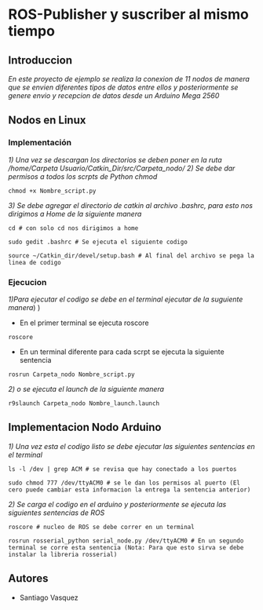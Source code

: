 # ROS-Publisher y suscriber al mismo tiempo

## Introduccion

_En este proyecto de ejemplo se realiza la conexion de 11 nodos de manera que se envien diferentes tipos de datos entre ellos y posteriormente se genere envio y recepcion de datos desde un Arduino Mega 2560_

## Nodos en Linux

### Implementación

_1) Una vez se descargan los directorios se deben poner en la ruta /home/Carpeta Usuario/Catkin_Dir/src/Carpeta_nodo/_
_2) Se debe dar permisos a todos los scrpts de Python chmod_ 
```
chmod +x Nombre_script.py
```
_3) Se debe agregar el directorio de catkin al archivo .bashrc, para esto nos dirigimos a Home de la siguiente manera_

```
cd # con solo cd nos dirigimos a home

sudo gedit .bashrc # Se ejecuta el siguiente codigo

source ~/Catkin_dir/devel/setup.bash # Al final del archivo se pega la linea de codigo

```

### Ejecucion

_1)Para ejecutar el codigo se debe en el terminal ejecutar de la suguiente manera_) )

* En el primer terminal se ejecuta roscore
```
roscore
```


* En un terminal diferente para cada scrpt se ejecuta la siguiente sentencia
```
rosrun Carpeta_nodo Nombre_script.py
```
_2) o se ejecuta el launch de la siguiente manera_

```
r9slaunch Carpeta_nodo Nombre_launch.launch

```

## Implementacion Nodo Arduino

_1) Una vez esta el codigo listo se debe ejecutar las siguientes sentencias en el terminal_
```
ls -l /dev | grep ACM # se revisa que hay conectado a los puertos

sudo chmod 777 /dev/ttyACM0 # se le dan los permisos al puerto (El cero puede cambiar esta informacion la entrega la sentencia anterior)
```

_2) Se carga el codigo en el arduino y posteriormente se ejecuta las siguientes sentencias de ROS_
```
roscore # nucleo de ROS se debe correr en un terminal

rosrun rosserial_python serial_node.py /dev/ttyACM0 # En un segundo terminal se corre esta sentencia (Nota: Para que esto sirva se debe instalar la libreria rosserial)
```

## Autores

* Santiago Vasquez
